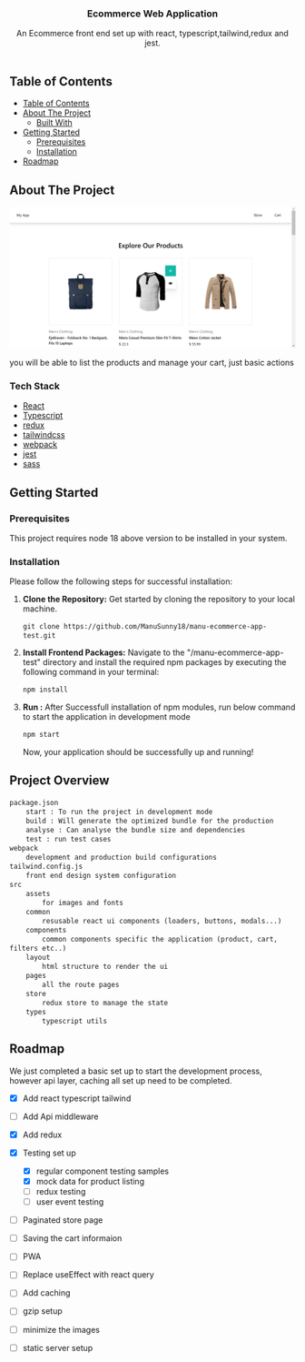 
<h3 align="center"> Ecommerce Web Application</h3>
<p align="center">
    An Ecommerce front end set up with react, typescript,tailwind,redux and jest.
<br/>
<br/> 


## Table of Contents

- [Table of Contents](#table-of-contents)
- [About The Project](#about-the-project)
  - [Built With](#built-with)
- [Getting Started](#getting-started)
  - [Prerequisites](#prerequisites)
  - [Installation](#installation)
- [Roadmap](#roadmap)

## About The Project

![Screenshot](preview/store.jpg)

you will be able to list the products and  manage your cart, just basic actions

### Tech Stack
- [React](https://react.dev/)
- [Typescript](https://www.typescriptlang.org/)
- [redux](https://redux.js.org/)
- [tailwindcss](https://tailwindcss.com/)
- [webpack](https://webpack.js.org/)
- [jest](https://jestjs.io/)
- [sass](https://sass-lang.com/)

## Getting Started


### Prerequisites

This project requires node 18 above version to be installed in your system. 

### Installation

Please follow the following steps for successful installation:

1. **Clone the Repository:** Get started by cloning the repository to your local machine.

   ```
   git clone https://github.com/ManuSunny18/manu-ecommerce-app-test.git
   ```

2. **Install Frontend Packages:** Navigate to the &quot;/manu-ecommerce-app-test&quot; directory and install the required npm packages by executing the following command in your terminal:

   ```sh
   npm install
   ```

3. **Run :** After Successfull installation of npm modules, run below command to start the application in development mode
   ```sh
   npm start
   ```

   Now, your application should be successfully up and running!

## Project Overview
    package.json
        start : To run the project in development mode
        build : Will generate the optimized bundle for the production
        analyse : Can analyse the bundle size and dependencies 
        test : run test cases
    webpack
        development and production build configurations
    tailwind.config.js
        front end design system configuration
    src
        assets
            for images and fonts
        common
            resusable react ui components (loaders, buttons, modals...)
        components
            common components specific the application (product, cart, filters etc..)
        layout
            html structure to render the ui
        pages
            all the route pages
        store
            redux store to manage the state
        types
            typescript utils

## Roadmap

We just completed a basic set up to start the development process, however api layer, caching all set up need to be completed.


- [x] Add react typescript tailwind
- [ ] Add Api middleware
- [x] Add redux 
- [x] Testing set up
  - [x] regular component testing samples
  - [x] mock data for product listing
  - [ ] redux testing
  - [ ] user event testing
- [ ] Paginated store page
- [ ] Saving the cart informaion
- [ ] PWA
- [ ] Replace useEffect with react query
- [ ] Add caching
- [ ] gzip setup
- [ ] minimize the images
- [ ] static server setup

